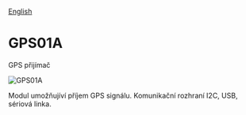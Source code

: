 
[English](./README.md)
<!--- module --->
# GPS01A
<!--- Emodule --->

<!--- subtitle --->GPS přijímač<!--- Esubtitle --->

![GPS01A]()

<!--- description --->Modul umožňujíví příjem GPS signálu. Komunikační rozhraní I2C, USB, sériová linka.<!--- Edescription --->
            